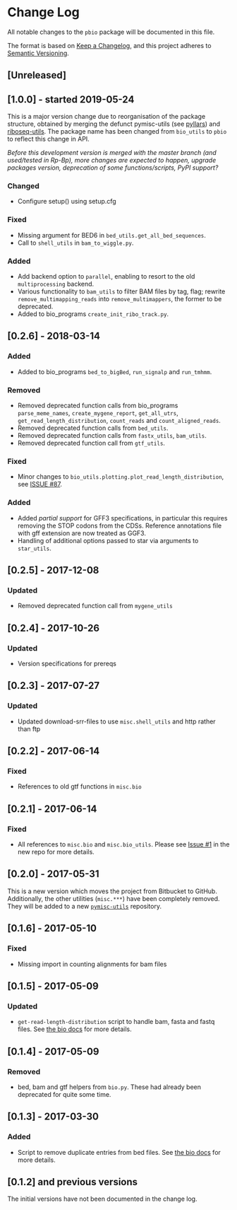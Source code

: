 # Change Log
All notable changes to the `pbio` package will be documented in this file.

The format is based on [Keep a Changelog](http://keepachangelog.com/), 
and this project adheres to [Semantic Versioning](http://semver.org/).

## [Unreleased]

## [1.0.0] - started 2019-05-24
This is a major version change due to reorganisation of the package structure, obtained by merging 
the defunct pymisc-utils (see [pyllars](https://github.com/bmmalone/pyllars)) and [riboseq-utils](https://github.com/dieterich-lab/riboseq-utils).
The package name has been changed from `bio_utils` to `pbio` to reflect this change in API.

*Before this development version is merged with the master branch (and used/tested in Rp-Bp), more 
changes are expected to happen, upgrade packages version, deprecation of some functions/scripts, PyPI support?*

### Changed
- Configure setup() using setup.cfg

### Fixed
- Missing argument for BED6 in `bed_utils.get_all_bed_sequences`.
- Call to `shell_utils` in `bam_to_wiggle.py`.

### Added
- Add backend option to `parallel`, enabling to resort to the old `multiprocessing` backend.
- Various functionality to `bam_utils` to filter BAM files by tag, flag;
    rewrite `remove_multimapping_reads` into `remove_multimappers`, the former
    to be deprecated.
- Added to bio_programs `create_init_ribo_track.py`.

## [0.2.6] - 2018-03-14
### Added
- Added to bio_programs `bed_to_bigBed`, `run_signalp` and `run_tmhmm`.

### Removed
- Removed deprecated function calls from bio_programs `parse_meme_names`, 
    `create_mygene_report`, `get_all_utrs`, `get_read_length_distribution`, 
    `count_reads` and `count_aligned_reads`.
- Removed deprecated function calls from `bed_utils`.
- Removed deprecated function calls from 
    `fastx_utils`, `bam_utils`.
- Removed deprecated function call from `gtf_utils`.

### Fixed
- Minor changes to `bio_utils.plotting.plot_read_length_distribution`, 
    see [ISSUE #87](https://github.com/dieterich-lab/rp-bp/issues/87).

### Added
- Added *partial support* for GFF3 specifications, in particular this requires removing the
    STOP codons from the CDSs. Reference annotations file with gff extension are now 
    treated as GGF3.
- Handling of additional options passed to star via arguments to `star_utils`. 

## [0.2.5] - 2017-12-08
### Updated
- Removed deprecated function call from `mygene_utils`

## [0.2.4] - 2017-10-26
### Updated
- Version specifications for prereqs

## [0.2.3] - 2017-07-27
### Updated
- Updated download-srr-files to use `misc.shell_utils` and http rather than ftp

## [0.2.2] - 2017-06-14
### Fixed
- References to old gtf functions in `misc.bio`

## [0.2.1] - 2017-06-14
### Fixed
- All references to `misc.bio` and `misc.bio_utils`. Please see
  [Issue #1](https://github.com/bmmalone/pybio-utils/issues/1) in the new repo
  for more details.

## [0.2.0] - 2017-05-31
This is a new version which moves the project from Bitbucket to GitHub.
Additionally, the other utilities (`misc.***`) have been completely
removed. They will be added to a new
[`pymisc-utils`](https://github.com/bmmalone/pymisc-utils) repository.

## [0.1.6] - 2017-05-10
### Fixed
- Missing import in counting alignments for bam files

## [0.1.5] - 2017-05-09
### Updated
- `get-read-length-distribution` script to handle bam, fasta and fastq files.
  See [the bio docs](docs/bio.md#get-read-length-distributions) for more
  details.

## [0.1.4] - 2017-05-09
### Removed
- bed, bam and gtf helpers from `bio.py`. These had already been deprecated for
  quite some time.

## [0.1.3] - 2017-03-30
### Added
- Script to remove duplicate entries from bed files. See
  [the bio docs](docs/bio.md#merge-bed12-files-and-remove-duplicate-entries)
  for more details.

## [0.1.2] and previous versions

The initial versions have not been documented in the change log.


